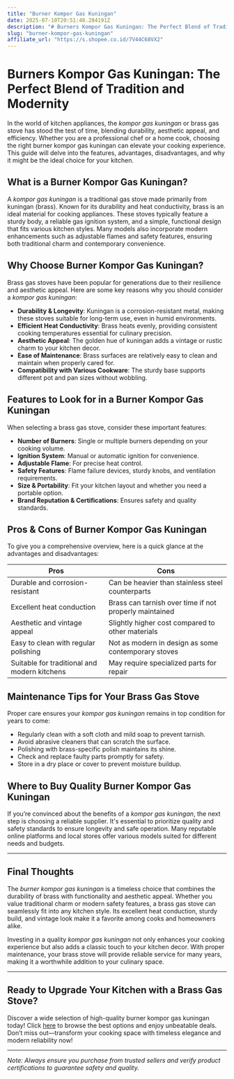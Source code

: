 ```yaml
---
title: "Burner Kompor Gas Kuningan"
date: 2025-07-10T20:51:48.284191Z
description: "# Burners Kompor Gas Kuningan: The Perfect Blend of Tradition and Modernity..."
slug: "burner-kompor-gas-kuningan"
affiliate_url: "https://s.shopee.co.id/7V44C68VX2"
---
```

# Burners Kompor Gas Kuningan: The Perfect Blend of Tradition and Modernity

In the world of kitchen appliances, the *kompor gas kuningan* or brass gas stove has stood the test of time, blending durability, aesthetic appeal, and efficiency. Whether you are a professional chef or a home cook, choosing the right burner kompor gas kuningan can elevate your cooking experience. This guide will delve into the features, advantages, disadvantages, and why it might be the ideal choice for your kitchen.

## What is a Burner Kompor Gas Kuningan?

A *kompor gas kuningan* is a traditional gas stove made primarily from kuningan (brass). Known for its durability and heat conductivity, brass is an ideal material for cooking appliances. These stoves typically feature a sturdy body, a reliable gas ignition system, and a simple, functional design that fits various kitchen styles. Many models also incorporate modern enhancements such as adjustable flames and safety features, ensuring both traditional charm and contemporary convenience.

## Why Choose Burner Kompor Gas Kuningan?

Brass gas stoves have been popular for generations due to their resilience and aesthetic appeal. Here are some key reasons why you should consider a *kompor gas kuningan*:

- **Durability & Longevity**: Kuningan is a corrosion-resistant metal, making these stoves suitable for long-term use, even in humid environments.
- **Efficient Heat Conductivity**: Brass heats evenly, providing consistent cooking temperatures essential for culinary precision.
- **Aesthetic Appeal**: The golden hue of kuningan adds a vintage or rustic charm to your kitchen decor.
- **Ease of Maintenance**: Brass surfaces are relatively easy to clean and maintain when properly cared for.
- **Compatibility with Various Cookware**: The sturdy base supports different pot and pan sizes without wobbling.

## Features to Look for in a Burner Kompor Gas Kuningan

When selecting a brass gas stove, consider these important features:

- **Number of Burners**: Single or multiple burners depending on your cooking volume.
- **Ignition System**: Manual or automatic ignition for convenience.
- **Adjustable Flame**: For precise heat control.
- **Safety Features**: Flame failure devices, sturdy knobs, and ventilation requirements.
- **Size & Portability**: Fit your kitchen layout and whether you need a portable option.
- **Brand Reputation & Certifications**: Ensures safety and quality standards.

## Pros & Cons of Burner Kompor Gas Kuningan

To give you a comprehensive overview, here is a quick glance at the advantages and disadvantages:

| Pros | Cons |
| --- | --- |
| Durable and corrosion-resistant | Can be heavier than stainless steel counterparts |
| Excellent heat conduction | Brass can tarnish over time if not properly maintained |
| Aesthetic and vintage appeal | Slightly higher cost compared to other materials |
| Easy to clean with regular polishing | Not as modern in design as some contemporary stoves |
| Suitable for traditional and modern kitchens | May require specialized parts for repair |

## Maintenance Tips for Your Brass Gas Stove

Proper care ensures your *kompor gas kuningan* remains in top condition for years to come:

- Regularly clean with a soft cloth and mild soap to prevent tarnish.
- Avoid abrasive cleaners that can scratch the surface.
- Polishing with brass-specific polish maintains its shine.
- Check and replace faulty parts promptly for safety.
- Store in a dry place or cover to prevent moisture buildup.

## Where to Buy Quality Burner Kompor Gas Kuningan

If you’re convinced about the benefits of a *kompor gas kuningan*, the next step is choosing a reliable supplier. It's essential to prioritize quality and safety standards to ensure longevity and safe operation. Many reputable online platforms and local stores offer various models suited for different needs and budgets.

---

## Final Thoughts

The *burner kompor gas kuningan* is a timeless choice that combines the durability of brass with functionality and aesthetic appeal. Whether you value traditional charm or modern safety features, a brass gas stove can seamlessly fit into any kitchen style. Its excellent heat conduction, sturdy build, and vintage look make it a favorite among cooks and homeowners alike.

Investing in a quality *kompor gas kuningan* not only enhances your cooking experience but also adds a classic touch to your kitchen decor. With proper maintenance, your brass stove will provide reliable service for many years, making it a worthwhile addition to your culinary space.

---

## Ready to Upgrade Your Kitchen with a Brass Gas Stove?

Discover a wide selection of high-quality burner kompor gas kuningan today! Click [here](https://s.shopee.co.id/7V44C68VX2) to browse the best options and enjoy unbeatable deals. Don’t miss out—transform your cooking space with timeless elegance and modern reliability now!

---

*Note: Always ensure you purchase from trusted sellers and verify product certifications to guarantee safety and quality.*